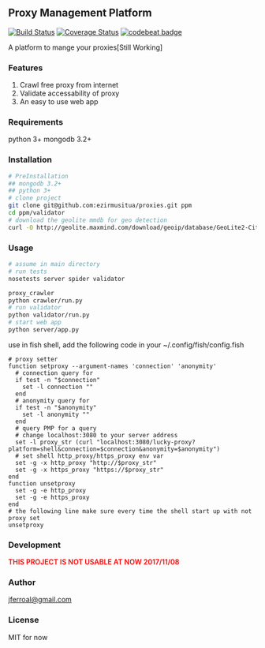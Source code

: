 ## Proxy Management Platform
[![Build Status](https://travis-ci.org/ezirmusitua/PMP.svg?branch=master)](https://travis-ci.org/ezirmusitua/PMP) [![Coverage Status](https://coveralls.io/repos/github/ezirmusitua/proxies/badge.svg?branch=master)](https://coveralls.io/github/ezirmusitua/proxies?branch=master) [![codebeat badge](https://codebeat.co/badges/df7ff88e-719d-4cc9-8257-1bee731bd9c2)](https://codebeat.co/projects/github-com-ezirmusitua-proxies-master)  

A platform to mange your proxies[Still Working]  

### Features
1. Crawl free proxy from internet
2. Validate accessability of proxy
3. An easy to use web app

### Requirements  
python 3+
mongodb 3.2+

### Installation
```bash
# PreInstallation
## mongodb 3.2+
## python 3+
# clone project
git clone git@github.com:ezirmusitua/proxies.git ppm
cd ppm/validator
# download the geolite mmdb for geo detection
curl -O http://geolite.maxmind.com/download/geoip/database/GeoLite2-City.mmdb.gz
```

### Usage  
```bash
# assume in main directory
# run tests  
nosetests server spider validator

proxy_crawler
python crawler/run.py
# run validator
python validator/run.py
# start web app
python server/app.py
```
use in fish shell, add the following code in your ~/.config/fish/config.fish  
```shell
# proxy setter
function setproxy --argument-names 'connection' 'anonymity'
  # connection query for
  if test -n "$connection"
    set -l connection ""
  end
  # anonymity query for
  if test -n "$anonymity"
    set -l anonymity ""
  end
  # query PMP for a query
  # change localhost:3080 to your server address
  set -l proxy_str (curl "localhost:3080/lucky-proxy?platform=shell&connection=$connection&anonymity=$anonymity")
  # set shell http_proxy/https_proxy env var
  set -g -x http_proxy "http://$proxy_str"
  set -g -x https_proxy "https://$proxy_str"
end
function unsetproxy
  set -g -e http_proxy
  set -g -e https_proxy
end
# the following line make sure every time the shell start up with not proxy set
unsetproxy
```

### Development
<p style="color: red; font-weight: 600">THIS PROJECT IS NOT USABLE AT NOW 2017/11/08</p>

### Author
jferroal@gmail.com

### License
MIT for now

